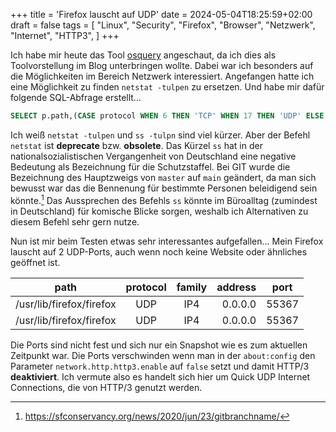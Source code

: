 +++
title = 'Firefox lauscht auf UDP'
date = 2024-05-04T18:25:59+02:00
draft = false
tags = [
    "Linux",
    "Security",
    "Firefox",
    "Browser",
    "Netzwerk",
    "Internet",
    "HTTP3",
]
+++

Ich habe mir heute das Tool [osquery](https://osquery.io/) angeschaut, da ich dies als Toolvorstellung im Blog unterbringen wollte. Dabei war ich besonders auf die Möglichkeiten im Bereich Netzwerk interessiert. Angefangen hatte ich eine Möglichkeit zu finden `netstat -tulpen` zu ersetzen. Und habe mir dafür folgende SQL-Abfrage erstellt...
<!--more-->
```sql
SELECT p.path,(CASE protocol WHEN 6 THEN 'TCP' WHEN 17 THEN 'UDP' ELSE protocol END) AS protocol,(CASE family WHEN 2 THEN 'IP4' WHEN 10 THEN 'IP6' ELSE family END) AS family,address,port from listening_ports as lpor INNER JOIN processes AS p ON p.pid = lpor.pid where port != 0;
```

Ich weiß `netstat -tulpen` und `ss -tulpn` sind viel kürzer. Aber der Befehl `netstat` ist **deprecate** bzw. **obsolete**. Das Kürzel `ss` hat in der nationalsozialistischen Vergangenheit von Deutschland eine negative Bedeutung als Bezeichnung für die Schutzstaffel. Bei GIT wurde die Bezeichnung des Hauptzweigs von `master` auf `main` geändert, da man sich bewusst war das die Bennenung für bestimmte Personen beleidigend sein könnte.[^1] Das Aussprechen des Befehls `ss` könnte im Büroalltag (zumindest in Deutschland) für komische Blicke sorgen, weshalb ich Alternativen zu diesem Befehl sehr gern nutze. 

Nun ist mir beim Testen etwas sehr interessantes aufgefallen... Mein Firefox lauscht auf 2 UDP-Ports, auch wenn noch keine Website oder ähnliches geöffnet ist.

| path                     | protocol | family | address   | port  |
|--------------------------|:--------:|:------:|----------:|:-----:|
| /usr/lib/firefox/firefox | UDP      | IP4    | 0.0.0.0   | 55367 |
| /usr/lib/firefox/firefox | UDP      | IP4    | 0.0.0.0   | 55367 |

Die Ports sind nicht fest und sich nur ein Snapshot wie es zum aktuellen Zeitpunkt war. Die Ports verschwinden wenn man in der `about:config` den Parameter `network.http.http3.enable` auf `false` setzt und damit HTTP/3 **deaktiviert**. Ich vermute also es handelt sich hier um Quick UDP Internet Connections, die von HTTP/3 genutzt werden.

[^1]: https://sfconservancy.org/news/2020/jun/23/gitbranchname/